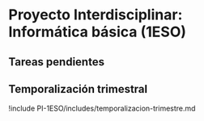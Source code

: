 # Proyecto Interdisciplinar: Informática básica (1ESO)

## Tareas pendientes

## Temporalización trimestral

!include PI-1ESO/includes/temporalizacion-trimestre.md
